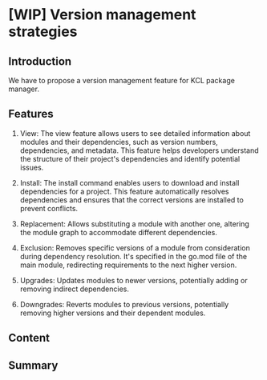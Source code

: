 # [WIP] Version management strategies

## Introduction
We have to propose a version management feature for KCL package manager.

## Features

1. View: The view feature allows users to see detailed information about modules and their dependencies, such as version numbers, dependencies, and metadata. This feature helps developers understand the structure of their project's dependencies and identify potential issues. 

2. Install: The install command enables users to download and install dependencies for a project. This feature automatically resolves dependencies and ensures that the correct versions are installed to prevent conflicts. 

3. Replacement: Allows substituting a module with another one, altering the module graph to accommodate different dependencies. 

4. Exclusion: Removes specific versions of a module from consideration during dependency resolution. It's specified in the go.mod file of the main module, redirecting requirements to the next higher version.

5. Upgrades: Updates modules to newer versions, potentially adding or removing indirect dependencies.

6. Downgrades: Reverts modules to previous versions, potentially removing higher versions and their dependent modules. 

## Content


## Summary
